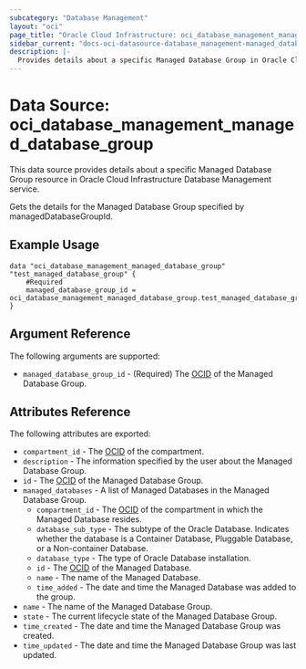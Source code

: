 ```yaml
---
subcategory: "Database Management"
layout: "oci"
page_title: "Oracle Cloud Infrastructure: oci_database_management_managed_database_group"
sidebar_current: "docs-oci-datasource-database_management-managed_database_group"
description: |-
  Provides details about a specific Managed Database Group in Oracle Cloud Infrastructure Database Management service
---
```


# Data Source: oci_database_management_managed_database_group
This data source provides details about a specific Managed Database Group resource in Oracle Cloud Infrastructure Database Management service.

Gets the details for the Managed Database Group specified by managedDatabaseGroupId.


## Example Usage

```hcl
data "oci_database_management_managed_database_group" "test_managed_database_group" {
	#Required
	managed_database_group_id = oci_database_management_managed_database_group.test_managed_database_group.id
}
```

## Argument Reference

The following arguments are supported:

* `managed_database_group_id` - (Required) The [OCID](https://docs.cloud.oracle.com/iaas/Content/General/Concepts/identifiers.htm) of the Managed Database Group.


## Attributes Reference

The following attributes are exported:

* `compartment_id` - The [OCID](https://docs.cloud.oracle.com/iaas/Content/General/Concepts/identifiers.htm) of the compartment.
* `description` - The information specified by the user about the Managed Database Group.
* `id` - The [OCID](https://docs.cloud.oracle.com/iaas/Content/General/Concepts/identifiers.htm) of the Managed Database Group.
* `managed_databases` - A list of Managed Databases in the Managed Database Group.
	* `compartment_id` - The [OCID](https://docs.cloud.oracle.com/iaas/Content/General/Concepts/identifiers.htm) of the compartment in which the Managed Database resides.
	* `database_sub_type` - The subtype of the Oracle Database. Indicates whether the database is a Container Database, Pluggable Database, or a Non-container Database.
	* `database_type` - The type of Oracle Database installation.
	* `id` - The [OCID](https://docs.cloud.oracle.com/iaas/Content/General/Concepts/identifiers.htm) of the Managed Database.
	* `name` - The name of the Managed Database.
	* `time_added` - The date and time the Managed Database was added to the group.
* `name` - The name of the Managed Database Group.
* `state` - The current lifecycle state of the Managed Database Group.
* `time_created` - The date and time the Managed Database Group was created.
* `time_updated` - The date and time the Managed Database Group was last updated.


